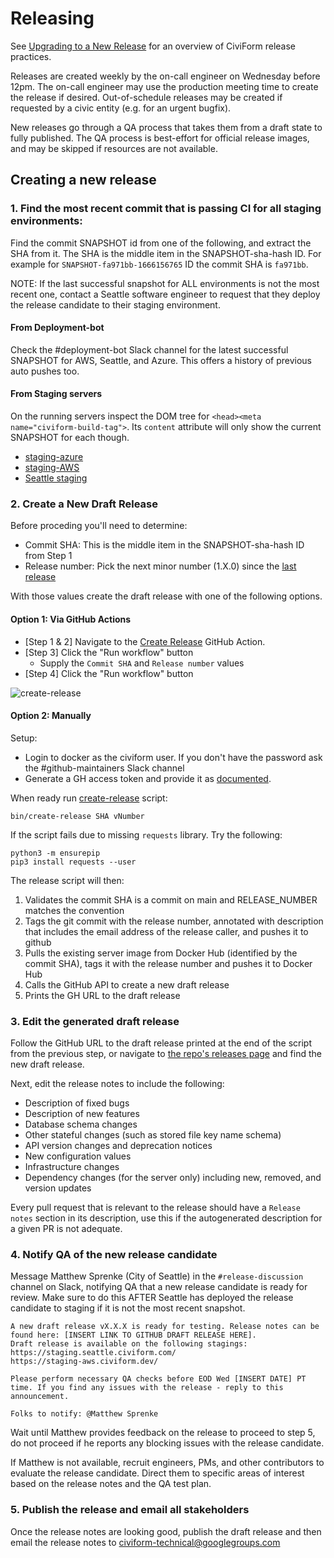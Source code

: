 # Releasing

See [Upgrading to a New Release](it-manual/sre-playbook/upgrading-to-a-new-release.md) for an overview of CiviForm release practices.

Releases are created weekly by the on-call engineer on Wednesday before 12pm. The on-call engineer may use the production meeting time to create the release if desired. Out-of-schedule releases may be created if requested by a civic entity (e.g. for an urgent bugfix).

New releases go through a QA process that takes them from a draft state to fully published. The QA process is best-effort for official release images, and may be skipped if resources are not available.

## Creating a new release

### 1. Find the most recent commit that is passing CI for all staging environments:

Find the commit SNAPSHOT id from one of the following, and extract the SHA from it. The SHA is the middle item in the SNAPSHOT-sha-hash ID. For example for `SNAPSHOT-fa971bb-1666156765` ID the commit SHA is `fa971bb`.

NOTE: If the last successful snapshot for ALL environments is not the most recent one, contact a Seattle software engineer to request that they deploy the release candidate to their staging environment.

#### From Deployment-bot

Check the #deployment-bot Slack channel for the latest successful SNAPSHOT for AWS, Seattle, and Azure. This offers a history of previous auto pushes too.

#### From Staging servers

On the running servers inspect the DOM tree for `<head><meta name="civiform-build-tag">`. Its `content` attribute will only show the current SNAPSHOT for each though.

* [staging-azure](https://staging-azure.civiform.dev/)
* [staging-AWS](https://staging-aws.civiform.dev/)
* [Seattle staging](https://staging.seattle.civiform.com/)

### 2. Create a New Draft Release

Before proceding you'll need to determine:

* Commit SHA: This is the middle item in the SNAPSHOT-sha-hash ID from Step 1
* Release number: Pick the next minor number (1.X.0) since the [last release](https://github.com/civiform/civiform/releases)

With those values create the draft release with one of the following options.

#### Option 1: Via GitHub Actions

* [Step 1 & 2] Navigate to the [Create Release](https://github.com/civiform/civiform/actions/workflows/release.yaml) GitHub Action.
* [Step 3] Click the "Run workflow" button
  * Supply the `Commit SHA` and `Release number` values
* [Step 4] Click the "Run workflow" button

![create-release](https://user-images.githubusercontent.com/195162/197020802-0d9ba335-f31d-4e79-944b-d79c2f9796f9.png)


#### Option 2: Manually

Setup:
* Login to docker as the civiform user. If you don't have the password ask the #github-maintainers Slack channel
* Generate a GH access token and provide it as [documented](https://github.com/civiform/civiform/blob/main/bin/create-release#L14).

When ready run [create-release](https://github.com/civiform/civiform/blob/main/bin/create-release) script:
```shell
bin/create-release SHA vNumber
```

If the script fails due to missing `requests` library. Try the following:
```shell
python3 -m ensurepip
pip3 install requests --user
```

The release script will then:

1. Validates the commit SHA is a commit on main and RELEASE_NUMBER matches the convention
1. Tags the git commit with the release number, annotated with description that includes the email address of the release caller, and pushes it to github
1. Pulls the existing server image from Docker Hub (identified by the commit SHA), tags it with the release number and pushes it to Docker Hub
1. Calls the GitHub API to create a new draft release
1. Prints the GH URL to the draft release


### 3. Edit the generated draft release

Follow the GitHub URL to the draft release printed at the end of the script from the previous step, or navigate to [the repo's releases page](https://github.com/civiform/civiform/releases) and find the new draft release.

Next, edit the release notes to include the following:

- Description of fixed bugs
- Description of new features
- Database schema changes
- Other stateful changes (such as stored file key name schema)
- API version changes and deprecation notices
- New configuration values
- Infrastructure changes
- Dependency changes (for the server only) including new, removed, and version updates

Every pull request that is relevant to the release should have a `Release notes` section in its description, use this if the autogenerated description for a given PR is not adequate.

### 4. Notify QA of the new release candidate

Message Matthew Sprenke (City of Seattle) in the `#release-discussion` channel on Slack, notifying QA that a new release candidate is ready for review. Make sure to do this AFTER Seattle has deployed the release candidate to staging if it is not the most recent snapshot.

```
A new draft release vX.X.X is ready for testing. Release notes can be found here: [INSERT LINK TO GITHUB DRAFT RELEASE HERE].
Draft release is available on the following stagings:
https://staging.seattle.civiform.com/
https://staging-aws.civiform.dev/

Please perform necessary QA checks before EOD Wed [INSERT DATE] PT time. If you find any issues with the release - reply to this announcement.

Folks to notify: @Matthew Sprenke
```

Wait until Matthew provides feedback on the release to proceed to step 5, do not proceed if he reports any blocking issues with the release candidate.

If Matthew is not available, recruit engineers, PMs, and other contributors to evaluate the release candidate. Direct them to specific areas of interest based on the release notes and the QA test plan.

### 5. Publish the release and email all stakeholders

Once the release notes are looking good, publish the draft release and then email the release notes to civiform-technical@googlegroups.com
